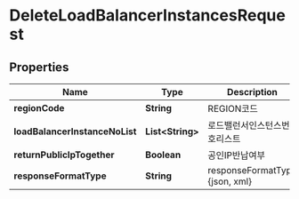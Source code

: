 
# DeleteLoadBalancerInstancesRequest

## Properties
Name | Type | Description | Notes
------------ | ------------- | ------------- | -------------
**regionCode** | **String** | REGION코드 |  [optional]
**loadBalancerInstanceNoList** | **List&lt;String&gt;** | 로드밸런서인스턴스번호리스트 | 
**returnPublicIpTogether** | **Boolean** | 공인IP반납여부 |  [optional]
**responseFormatType** | **String** | responseFormatType {json, xml} |  [optional]



